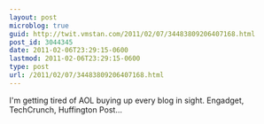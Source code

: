 ```yaml
---
layout: post
microblog: true
guid: http://twit.vmstan.com/2011/02/07/34483809206407168.html
post_id: 3044345
date: 2011-02-06T23:29:15-0600
lastmod: 2011-02-06T23:29:15-0600
type: post
url: /2011/02/07/34483809206407168.html
---
```

I'm getting tired of AOL buying up every blog in sight. Engadget, TechCrunch, Huffington Post...
